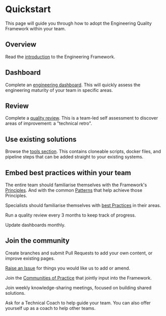 # Quickstart

This page will guide you through how to adopt the Engineering Quality Framework within your team.

## Overview

Read the [introduction](README.md) to the Engineering Framework.

## Dashboard

Complete an [engineering dashboard](insights/metrics.md).
This will quickly assess the engineering maturity of your team in specific areas.

## Review

Complete a [quality review](insights/review.md).
This is a team-led self assessment to discover areas of improvement: a "technical retro".

## Use existing solutions

Browse the [tools section](tools).
This contains cloneable scripts, docker files, and pipeline steps that can be added straight to your existing systems.

## Embed best practices within your team

The entire team should familiarise themselves with the Framework's [Principles](principles.md).
And with the common [Patterns](patterns) that help achieve those Principles.

Specialists should familiarise themselves with [best Practices](practices) in their areas.

Run a quality review every 3 months to keep track of progress.

Update dashboards monthly.

## Join the community

Create branches and submit Pull Requests to add your own content, or improve existing pages.

[Raise an Issue](https://github.com/NHSDigital/software-engineering-quality-framework/issues/new) for things you would like us to add or amend.

Join the [Communities of Practice](communities/communities-of-practice.md) that jointly input into the Framework.

Join weekly knowledge-sharing meetings, focused on building shared solutions.

Ask for a Technical Coach to help guide your team. You can also offer yourself up as a coach to help other teams.

